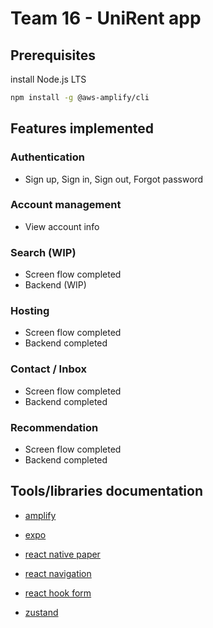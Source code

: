 # Team 16 - UniRent app

## Prerequisites

install Node.js LTS

```bash
npm install -g @aws-amplify/cli
```

## Features implemented

### Authentication

- Sign up, Sign in, Sign out, Forgot password

### Account management

- View account info

### Search (WIP)

- Screen flow completed
- Backend (WIP)

### Hosting

- Screen flow completed
- Backend completed

### Contact / Inbox

- Screen flow completed
- Backend completed

### Recommendation

- Screen flow completed
- Backend completed

## Tools/libraries documentation

- [amplify](https://docs.amplify.aws/start/getting-started/installation/q/integration/react-native/)

- [expo](https://docs.expo.dev/tutorial/introduction/)

- [react native paper](https://callstack.github.io/react-native-paper/)

- [react navigation](https://reactnavigation.org/docs/getting-started)

- [react hook form](https://www.react-hook-form.com/get-started#ReactNative)

- [zustand](https://docs.pmnd.rs/zustand/getting-started/introduction)
